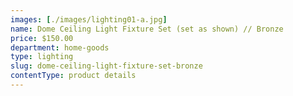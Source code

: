 ```yaml
---
images: [./images/lighting01-a.jpg]
name: Dome Ceiling Light Fixture Set (set as shown) // Bronze
price: $150.00
department: home-goods
type: lighting
slug: dome-ceiling-light-fixture-set-bronze
contentType: product details
---
```

